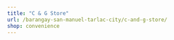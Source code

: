 ```yaml
---
title: "C & G Store"
url: /barangay-san-manuel-tarlac-city/c-and-g-store/
shop: convenience
---
```

